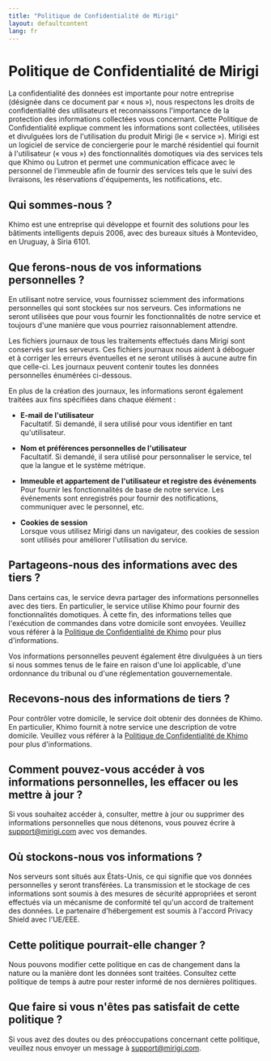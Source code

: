 ```yaml
---
title: "Politique de Confidentialité de Mirigi"
layout: defaultcontent
lang: fr
---
```


# Politique de Confidentialité de Mirigi

La confidentialité des données est importante pour notre entreprise (désignée dans ce document par « nous »), nous respectons les droits de confidentialité des utilisateurs et reconnaissons l'importance de la protection des informations collectées vous concernant. Cette Politique de Confidentialité explique comment les informations sont collectées, utilisées et divulguées lors de l'utilisation du produit Mirigi (le « service »). Mirigi est un logiciel de service de conciergerie pour le marché résidentiel qui fournit à l'utilisateur (« vous ») des fonctionnalités domotiques via des services tels que Khimo ou Lutron et permet une communication efficace avec le personnel de l'immeuble afin de fournir des services tels que le suivi des livraisons, les réservations d'équipements, les notifications, etc.

## Qui sommes-nous ?

Khimo est une entreprise qui développe et fournit des solutions pour les bâtiments intelligents depuis 2006, avec des bureaux situés à Montevideo, en Uruguay, à Siria 6101.

## Que ferons-nous de vos informations personnelles ?

En utilisant notre service, vous fournissez sciemment des informations personnelles qui sont stockées sur nos serveurs. Ces informations ne seront utilisées que pour vous fournir les fonctionnalités de notre service et toujours d'une manière que vous pourriez raisonnablement attendre.

Les fichiers journaux de tous les traitements effectués dans Mirigi sont conservés sur les serveurs. Ces fichiers journaux nous aident à déboguer et à corriger les erreurs éventuelles et ne seront utilisés à aucune autre fin que celle-ci. Les journaux peuvent contenir toutes les données personnelles énumérées ci-dessous.

En plus de la création des journaux, les informations seront également traitées aux fins spécifiées dans chaque élément :

- **E-mail de l'utilisateur**  
  Facultatif. Si demandé, il sera utilisé pour vous identifier en tant qu'utilisateur.

- **Nom et préférences personnelles de l'utilisateur**  
  Facultatif. Si demandé, il sera utilisé pour personnaliser le service, tel que la langue et le système métrique.

- **Immeuble et appartement de l'utilisateur et registre des événements**  
  Pour fournir les fonctionnalités de base de notre service. Les événements sont enregistrés pour fournir des notifications, communiquer avec le personnel, etc.

- **Cookies de session**  
  Lorsque vous utilisez Mirigi dans un navigateur, des cookies de session sont utilisés pour améliorer l'utilisation du service.

## Partageons-nous des informations avec des tiers ?

Dans certains cas, le service devra partager des informations personnelles avec des tiers. En particulier, le service utilise Khimo pour fournir des fonctionnalités domotiques. À cette fin, des informations telles que l'exécution de commandes dans votre domicile sont envoyées. Veuillez vous référer à la [Politique de Confidentialité de Khimo](https://www.khimo.com/policy) pour plus d'informations.

Vos informations personnelles peuvent également être divulguées à un tiers si nous sommes tenus de le faire en raison d'une loi applicable, d'une ordonnance du tribunal ou d'une réglementation gouvernementale.

## Recevons-nous des informations de tiers ?

Pour contrôler votre domicile, le service doit obtenir des données de Khimo. En particulier, Khimo fournit à notre service une description de votre domicile. Veuillez vous référer à la [Politique de Confidentialité de Khimo](https://www.khimo.com/policy) pour plus d'informations.

## Comment pouvez-vous accéder à vos informations personnelles, les effacer ou les mettre à jour ?

Si vous souhaitez accéder à, consulter, mettre à jour ou supprimer des informations personnelles que nous détenons, vous pouvez écrire à [support@mirigi.com](mailto:support@mirigi.com) avec vos demandes.

## Où stockons-nous vos informations ?

Nos serveurs sont situés aux États-Unis, ce qui signifie que vos données personnelles y seront transférées. La transmission et le stockage de ces informations sont soumis à des mesures de sécurité appropriées et seront effectués via un mécanisme de conformité tel qu'un accord de traitement des données. Le partenaire d'hébergement est soumis à l'accord Privacy Shield avec l'UE/EEE.

## Cette politique pourrait-elle changer ?

Nous pouvons modifier cette politique en cas de changement dans la nature ou la manière dont les données sont traitées. Consultez cette politique de temps à autre pour rester informé de nos dernières politiques.

## Que faire si vous n'êtes pas satisfait de cette politique ?

Si vous avez des doutes ou des préoccupations concernant cette politique, veuillez nous envoyer un message à [support@mirigi.com](mailto:support@mirigi.com).

